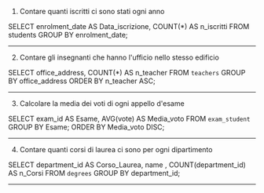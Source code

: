 1. Contare quanti iscritti ci sono stati ogni anno

SELECT enrolment_date AS Data_iscrizione,
 COUNT(*) AS n_iscritti 
 FROM students 
 GROUP BY enrolment_date;

--------------------------------------------------

2. Contare gli insegnanti che hanno l'ufficio nello stesso edificio

SELECT office_address,
COUNT(*) AS n_teacher 
FROM `teachers` 
GROUP BY office_address 
ORDER BY n_teacher ASC;

--------------------------------------------------

3. Calcolare la media dei voti di ogni appello d'esame

SELECT exam_id AS Esame,
AVG(vote) AS Media_voto 
FROM `exam_student` 
GROUP BY Esame;
ORDER BY Media_voto DISC;

--------------------------------------------------

4. Contare quanti corsi di laurea ci sono per ogni dipartimento

SELECT department_id AS Corso_Laurea, name , 
COUNT(department_id) AS n_Corsi 
FROM `degrees` 
GROUP BY department_id;

--------------------------------------------------